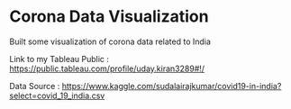 # Corona Data Visualization

Built some visualization of corona data related to India

Link to my Tableau Public : https://public.tableau.com/profile/uday.kiran3289#!/

Data Source : https://www.kaggle.com/sudalairajkumar/covid19-in-india?select=covid_19_india.csv

